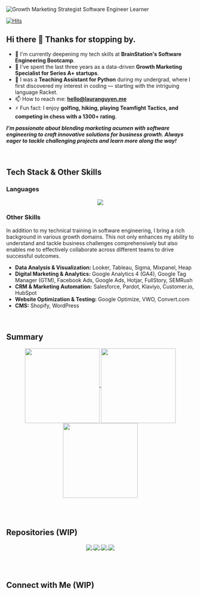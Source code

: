 ![Growth Marketing Strategist  Software Engineer Learner](https://github.com/laura-nguyen/laura-nguyen/assets/39463778/6e668b47-1a07-48ca-9d01-4218d0d473e8)

[![Hits](https://hits.seeyoufarm.com/api/count/incr/badge.svg?url=https%3A%2F%2Fgithub.com%2Flaura-nguyen&count_bg=%23F6C930&title_bg=%23000000&icon_color=%23F6C930&title=hits&edge_flat=true)](https://hits.seeyoufarm.com)


## Hi there 👋 Thanks for stopping by. 

- 🌱 I'm currently deepening my tech skills at **BrainStation's Software Engineering Bootcamp**.
- 🔭 I've spent the last three years as a data-driven **Growth Marketing Specialist for Series A+ startups**.
- 🤝 I was a **Teaching Assistant for Python** during my undergrad, where I first discovered my interest in coding — starting with the intriguing language Racket.
- 📫 How to reach me: **hello@lauranguyen.me**
- ⚡ Fun fact: I enjoy **golfing, hiking, playing Teamfight Tactics, and competing in chess with a 1300+ rating**.

***I'm passionate about blending marketing acumen with software engineering to craft innovative solutions for business growth. Always eager to tackle challenging projects and learn more along the way!***
</br></br></br>
## Tech Stack & Other Skills
### Languages
<p align="center">
  <a href="https://skillicons.dev">
    <img src="https://skillicons.dev/icons?i=js,html,css,git,wordpress,vscode,mysql,ai,figma,eclipse,discord,python" />
  </a>
</p>


### Other Skills 
In addition to my technical training in software engineering, I bring a rich background in various growth domains. This not only enhances my ability to understand and tackle business challenges comprehensively but also enables me to effectively collaborate across different teams to drive successful outcomes.

- **Data Analysis & Visualization:** Looker, Tableau, Sigma, Mixpanel, Heap
- **Digital Marketing & Analytics:** Google Analytics 4 (GA4), Google Tag Manager (GTM), Facebook Ads, Google Ads, Hotjar, FullStory, SEMRush
- **CRM & Marketing Automation:** Salesforce, Pardot, Klaviyo, Customer.io, HubSpot
- **Website Optimization & Testing:** Google Optimize, VWO, Convert.com
- **CMS:** Shopify, WordPress
</br></br></br>

## Summary 

<div align="center">
<a href="https://github.com/anuraghazra/github-readme-stats">
  <img height=200 align="center" src="https://github-readme-stats.vercel.app/api?username=laura-nguyen&theme=omni&show_icons=true" />
</a>
<a href="https://github.com/anuraghazra/convoychat">
  <img height=200 align="center" src="https://github-readme-stats.vercel.app/api/top-langs/?username=laura-nguyen&layout=donut&theme=omni" />
</a>
<a href="https://github.com/anuraghazra/convoychat">
  <img height=200 align="center" src="https://streak-stats.demolab.com?user=laura-nguyen&theme=omni&border_radius=5&date_format=M%20j%5B%2C%20Y%5D)" />
</a>
</div>
</br></br></br>


## Repositories (WIP)

<div align="center">
  <a href="https://github.com/anuraghazra/github-readme-stats">
  <img align="center" src="https://github-readme-stats.vercel.app/api/pin/?username=laura-nguyen&repo=website-2021&theme=omni" />
</a>
  <a href="https://github.com/anuraghazra/github-readme-stats">
  <img align="center" src="https://github-readme-stats.vercel.app/api/pin/?username=laura-nguyen&repo=website-2021&theme=omni" />
</a>
  <a href="https://github.com/anuraghazra/github-readme-stats">
  <img align="center" src="https://github-readme-stats.vercel.app/api/pin/?username=laura-nguyen&repo=website-2021&theme=omni" />
</a>
  <a href="https://github.com/anuraghazra/github-readme-stats">
  <img align="center" src="https://github-readme-stats.vercel.app/api/pin/?username=laura-nguyen&repo=website-2021&theme=omni" />
</a>
</div>
</br></br></br>

## Connect with Me (WIP)



<!-- URLs -->
[linkedin-url]: https://www.linkedin.com/in/laura-nguyen/


[linkedin-shield]: https://img.shields.io/badge/LinkedIn-0077B5?style=for-the-badge&logo=linkedin&logoColor=white

